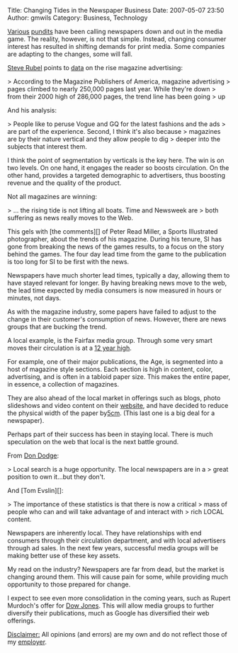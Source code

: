 Title: Changing Tides in the Newspaper Business
Date: 2007-05-07 23:50
Author: gmwils
Category: Business, Technology

[Various][] [pundits][] have been calling newspapers down and out in the
media game. The reality, however, is not that simple. Instead, changing
consumer interest has resulted in shifting demands for print media. Some
companies are adapting to the changes, some will fall.

[Steve Rubel][] points to [data][] on the rise magazine advertising:

<p>
> According to the Magazine Publishers of America, magazine advertising
> pages climbed to nearly 250,000 pages last year. While they're down
> from their 2000 high of 286,000 pages, the trend line has been going
> up

</p>
And his analysis:

<p>
> People like to peruse Vogue and GQ for the latest fashions and the ads
> are part of the experience. Second, I think it's also because
> magazines are by their nature vertical and they allow people to dig
> deeper into the subjects that interest them.

</p>
I think the point of segmentation by verticals is the key here. The win
is on two levels. On one hand, it engages the reader so boosts
circulation. On the other hand, provides a targeted demographic to
advertisers, thus boosting revenue and the quality of the product.

Not all magazines are winning:

<p>
> ... the rising tide is not lifting all boats. Time and Newsweek are
> both suffering as news really moves to the Web.

</p>
This gels with [the comments][] of Peter Read Miller, a Sports
Illustrated photographer, about the trends of his magazine. During his
tenure, SI has gone from breaking the news of the games results, to a
focus on the story behind the games. The four day lead time from the
game to the publication is too long for SI to be first with the news.

Newspapers have much shorter lead times, typically a day, allowing them
to have stayed relevant for longer. By having breaking news move to the
web, the lead time expected by media consumers is now measured in hours
or minutes, not days.

As with the magazine industry, some papers have failed to adjust to the
change in their customer's consumption of news. However, there are news
groups that are bucking the trend.

A local example, is the Fairfax media group. Through some very smart
moves their circulation is at a [12 year high][].

For example, one of their major publications, the Age, is segmented into
a host of magazine style sections. Each section is high in content,
color, advertising, and is often in a tabloid paper size. This makes the
entire paper, in essence, a collection of magazines.

They are also ahead of the local market in offerings such as blogs,
photo slideshows and video content on their [website][], and have
decided to reduce the physical width of the paper by[5cm][]. (This last
one is a big deal for a newspaper).

Perhaps part of their success has been in staying local. There is much
speculation on the web that local is the next battle ground.

From [Don Dodge][]:

<p>
> Local search is a huge opportunity. The local newspapers are in a
> great position to own it...but they don't.

</p>
And [Tom Evslin][]:

<p>
> The importance of these statistics is that there is now a critical
> mass of people who can and will take advantage of and interact with
> rich LOCAL content.

</p>
Newspapers are inherently local. They have relationships with end
consumers through their circulation department, and with local
advertisers through ad sales. In the next few years, successful media
groups will be making better use of these key assets.

My read on the industry? Newspapers are far from dead, but the market is
changing around them. This will cause pain for some, while providing
much opportunity to those prepared for change.

I expect to see even more consolidation in the coming years, such as
Rupert Murdoch's offer for [Dow Jones][]. This will allow media groups
to further diversify their publications, much as Google has diversified
their web offerings.

<u>Disclaimer:</u> All opinions (and errors) are my own and do not
reflect those of my [employer][].

  [Various]: http://dondodge.typepad.com/the_next_big_thing/2007/03/has_the_interne.html
  [pundits]: http://scobleizer.com/2007/03/24/newspapers-are-dead/
  [Steve Rubel]: http://www.micropersuasion.com/2007/02/as_traditional_.html
  [data]: http://www.magazine.org/advertising_and_pib/ad_trends_and_magazine_handbook/20556.cfm
  [the comments]: http://thecandidframe.blogspot.com/2007/04/candid-frame-31-peter-read-miller.html
  [12 year high]: http://about.theage.com.au/view_article.asp?intid=80
  [website]: http://www.theage.com.au/
  [5cm]: http://www.abc.net.au/pm/content/2007/s1907600.htm
  [Don Dodge]: http://dondodge.typepad.com/the_next_big_thing/2007/01/newspapers_shou.html
  [Tom Evslin]: http://blog.tomevslin.com/2007/01/local_the_first.html
  [Dow Jones]: http://www.economist.com/business/displaystory.cfm?story_id=9120796
  [employer]: http://atex.com/
